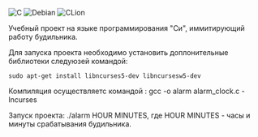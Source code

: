 ![C](https://img.shields.io/badge/c-%2300599C.svg?style=for-the-badge&logo=c&logoColor=white)
![Debian](https://img.shields.io/badge/Debian-D70A53?style=for-the-badge&logo=debian&logoColor=white)
![CLion](https://img.shields.io/badge/CLion-black?style=for-the-badge&logo=clion&logoColor=white)

Учебный проект на языке программирования "Си", иммитирующий работу будильника.

Для запуска проекта необходимо установить доплонительные библиотеки следуюзей командой:

    sudo apt-get install libncurses5-dev libncursesw5-dev

Компиляция осуществляетс командой :
    gcc -o alarm alarm_clock.c -lncurses

Запуск проекта: ./alarm HOUR MINUTES, где HOUR MINUTES - часы и минуты срабатывания будильника. 
